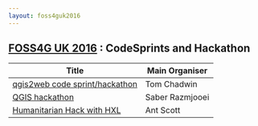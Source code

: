 ```yaml
---
layout: foss4guk2016
---
```

## [FOSS4G UK 2016](/foss4guk2016/) : CodeSprints and Hackathon

|Title| Main Organiser |
|-----|-------------|
|<a target="abstracts" href="abstracts.html#tomchadwinhack">qgis2web code sprint/hackathon</a>| Tom Chadwin |
|<a target="abstracts" href="abstracts.html#saberrazmjooeihack">QGIS hackathon</a>| Saber Razmjooei|
|<a target="abstracts" href="abstracts.html#antscotthack">Humanitarian Hack with HXL</a>| Ant Scott|
